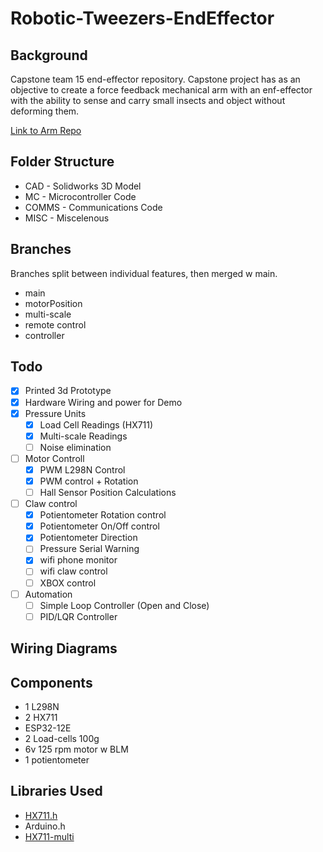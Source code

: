 # Robotic-Tweezers-EndEffector

## Background
Capstone team 15 end-effector repository.
Capstone project has as an objective to create a force feedback mechanical arm with an enf-effector with the ability to sense and carry small insects and object without deforming them.

[Link to Arm Repo](https://github.com/JakeCronin1997/robot-tweezers)

## Folder Structure
- CAD - Solidworks 3D Model
- MC - Microcontroller Code
- COMMS - Communications Code
- MISC - Miscelenous

## Branches
Branches split between individual features, then merged w main.
- main
- motorPosition
- multi-scale
- remote control
- controller


## Todo
- [x] Printed 3d Prototype
- [x] Hardware Wiring and power for Demo
- [x] Pressure Units
    - [x] Load Cell Readings (HX711)
    - [x] Multi-scale Readings
    - [ ] Noise elimination
- [ ] Motor Controll
    - [x] PWM L298N Control
    - [x] PWM control + Rotation
    - [ ] Hall Sensor Position Calculations
- [ ] Claw control
    - [x] Potientometer Rotation control
    - [x] Potientometer On/Off control
    - [x] Potientometer Direction
    - [ ] Pressure Serial Warning
    - [x] wifi phone monitor
    - [ ] wifi claw control
    - [ ] XBOX control
- [ ] Automation
    - [ ] Simple Loop Controller (Open and Close)
    - [ ] PID/LQR Controller

## Wiring Diagrams

## Components
- 1 L298N
- 2 HX711
- ESP32-12E
- 2 Load-cells 100g
- 6v 125 rpm motor w BLM
- 1 potientometer

## Libraries Used
- [HX711.h](https://github.com/bogde/HX711)
- Arduino.h
- [HX711-multi](https://github.com/compugician/HX711-multi)
